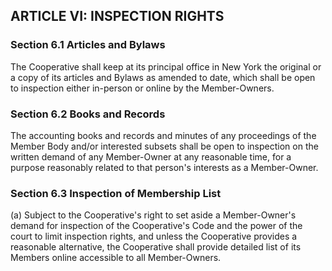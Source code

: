## ARTICLE VI:  INSPECTION RIGHTS

### Section 6.1  Articles and Bylaws

The Cooperative shall keep at its principal office in New
York the original or a copy of its articles and Bylaws as
amended to date, which shall be open to inspection either
in-person or online by the Member-Owners.

### Section 6.2  Books and Records

The accounting books and records and minutes of any
proceedings of the Member Body and/or interested subsets
shall be open to inspection on the written demand of any
Member-Owner at any reasonable time, for a purpose
reasonably related to that person's interests as a
Member-Owner.

### Section 6.3  Inspection of Membership List

(a) Subject to the Cooperative's right to set aside a
Member-Owner's demand for inspection of the Cooperative's
Code and the power of the court to limit inspection
rights, and unless the Cooperative provides a reasonable
alternative, the Cooperative shall provide detailed list
of its Members online accessible to all Member-Owners.
